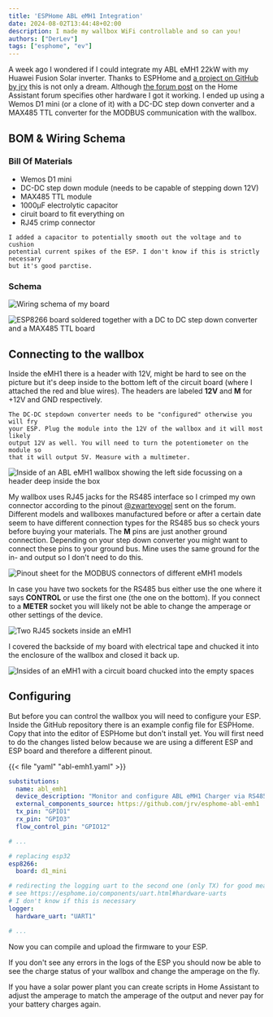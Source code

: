 ```yaml
---
title: 'ESPHome ABL eMH1 Integration'
date: 2024-08-02T13:44:48+02:00
description: I made my wallbox WiFi controllable and so can you!
authors: ["DerLev"]
tags: ["esphome", "ev"]
---
```


A week ago I wondered if I could integrate my ABL eMH1 22kW with my Huawei 
Fusion Solar inverter. Thanks to ESPHome and 
[a project on GitHub by jrv](https://github.com/jrv/esphome-abl-emh1/) this is 
not only a dream. Although 
[the forum post](https://community.home-assistant.io/t/connecting-the-abl-emh1-ev-charger-as-esphome-component/705488/) 
on the Home Assistant forum specifies other hardware I got it working. I ended 
up using a Wemos D1 mini (or a clone of it) with a DC-DC step down converter 
and a MAX485 TTL converter for the MODBUS communication with the wallbox.

## BOM & Wiring Schema

### Bill Of Materials

- Wemos D1 mini
- DC-DC step down module (needs to be capable of stepping down 12V)
- MAX485 TTL module
- 1000μF electrolytic capacitor
- ciruit board to fit everything on
- RJ45 crimp connector

```box { type=note }
I added a capacitor to potentially smooth out the voltage and to cushion 
potential current spikes of the ESP. I don't know if this is strictly necessary 
but it's good parctise.
```

### Schema

![Wiring schema of my board](img/Unbenanntes%20Notizbuch-1.jpg "Wiring schema of my board")

![ESP8266 board soldered together with a DC to DC step down converter and a MAX485 TTL board](img/20240731_201316.jpg "My final circuit board")

## Connecting to the wallbox

Inside the eMH1 there is a header with 12V, might be hard to see on the picture 
but it's deep inside to the bottom left of the circuit board 
(where I attached the red and blue wires). The headers are labeled **12V** and 
**M** for +12V and GND respectively.
```box { type=important }
The DC-DC stepdown converter needs to be "configured" otherwise you will fry 
your ESP. Plug the module into the 12V of the wallbox and it will most likely 
output 12V as well. You will need to turn the potentiometer on the module so 
that it will output 5V. Measure with a multimeter.
```

![Inside of an ABL eMH1 wallbox showing the left side focussing on a header deep inside the box](img/20240731_201416.jpg "Inside of the eMH1")

My wallbox uses RJ45 jacks for the RS485 interface so I crimped my own 
connector according to the pinout 
[@zwartevogel](https://community.home-assistant.io/u/zwartevogel/) sent on the 
forum. Different models and wallboxes manufactured before or after a certain 
date seem to have different connection types for the RS485 bus so check yours 
before buying your materials. The **M** pins are just another ground connection. 
Depending on your step down converter you might want to connect these pins to 
your ground bus. Mine uses the same ground for the in- and output so I don't 
need to do this.

![Pinout sheet for the MODBUS connectors of different eMH1 models](img/ba8f32ef2da878f634bd4e7a0849f8342857bc5c.png "Pinouts for the different models of the eMH1")

In case you have two sockets for the RS485 bus either use the one where it says 
**CONTROL** or use the first one (the one on the bottom). If you connect to a 
**METER** socket you will likely not be able to change the amperage or other 
settings of the device.

![Two RJ45 sockets inside an eMH1](img/20240731_201436.jpg "RJ45 sockets of my eMH1")

I covered the backside of my board with electrical tape and chucked it into the 
enclosure of the wallbox and closed it back up.

![Insides of an eMH1 with a circuit board chucked into the empty spaces](img/20240731_202214.jpg "Finished install of the ESP board")

## Configuring

But before you can control the wallbox you will need to configure your ESP. 
Inside the GitHub repository there is an example config file for ESPHome. Copy 
that into the editor of ESPHome but don't install yet. You will first need to 
do the changes listed below because we are using a different ESP and ESP board 
and therefore a different pinout.

{{< file "yaml" "abl-emh1.yaml" >}}

```yaml
substitutions:
  name: abl_emh1
  device_description: "Monitor and configure ABL eMH1 Charger via RS485/Modbus-ASCII"
  external_components_source: https://github.com/jrv/esphome-abl-emh1
  tx_pin: "GPIO1"
  rx_pin: "GPIO3"
  flow_control_pin: "GPIO12"

# ...

# replacing esp32
esp8266:
  board: d1_mini

# redirecting the logging uart to the second one (only TX) for good measure
# see https://esphome.io/components/uart.html#hardware-uarts
# I don't know if this is necessary
logger:
  hardware_uart: "UART1"

# ...
```

Now you can compile and upload the firmware to your ESP.

If you don't see any errors in the logs of the ESP you should now be able to 
see the charge status of your wallbox and change the amperage on the fly.

If you have a solar power plant you can create scripts in Home Assistant to 
adjust the amperage to match the amperage of the output and never pay for your 
battery charges again.
